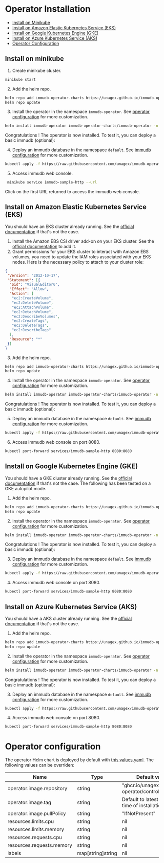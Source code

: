 # Operator Installation

- [Install on Minikube](#install-on-minikube)
- [Install on Amazon Elastic Kubernetes Service (EKS)](#install-on-amazon-elastic-kubernetes-service-eks)
- [Install on Google Kubernetes Engine (GKE)](#install-on-google-kubernetes-engine-gke)
- [Install on Azure Kubernetes Service (AKS)](#install-on-azure-kubernetes-service-aks)
- [Operator Configuration](#operator-configuration)

## Install on minikube

1. Create minikube cluster.
```bash
minikube start
```
2. Add the helm repo.
```bash
helm repo add immudb-operator-charts https://unagex.github.io/immudb-operator
helm repo update
```
3. Install the operator in the namespace `immudb-operator`. See [operator configuration](#operator-configuration) for more customization.
```bash
helm install immudb-operator immudb-operator-charts/immudb-operator -n immudb-operator --create-namespace
```
Congratulations ! The operator is now installed. To test it, you can deploy a basic immudb (optional):

4. Deploy an immudb database in the namespace `default`. See [immudb configuration](./configuration) for more customization.
```bash
kubectl apply -f https://raw.githubusercontent.com/unagex/immudb-operator/main/config/samples/v1_immudb.yaml
```
5. Access immudb web console.
```bash
 minikube service immudb-sample-http --url
```
Click on the first URL returned to access the immudb web console.

## Install on Amazon Elastic Kubernetes Service (EKS)

You should have an EKS cluster already running. See the [official documentation](https://docs.aws.amazon.com/eks/latest/userguide/create-cluster.html) if that's not the case.
1. Install the Amazon EBS CSI driver add-on on your EKS cluster. See the [official documentation](https://docs.aws.amazon.com/eks/latest/userguide/managing-ebs-csi.html) to add it.
2. Grant permissions for your EKS cluster to interact with Amazon EBS volumes, you need to update the IAM roles associated with your EKS nodes. Here is the necessary policy to attach to your cluster role:
```json
{
 "Version": "2012-10-17",
 "Statement": [{
  "Sid": "VisualEditor0",
  "Effect": "Allow",
  "Action": [
   "ec2:CreateVolume",
   "ec2:DeleteVolume",
   "ec2:AttachVolume",
   "ec2:DetachVolume",
   "ec2:DescribeVolumes",
   "ec2:CreateTags",
   "ec2:DeleteTags",
   "ec2:DescribeTags"
  ],
  "Resource": "*"
 }]
}
```
3. Add the helm repo.
```bash
helm repo add immudb-operator-charts https://unagex.github.io/immudb-operator
helm repo update
```
4. Install the operator in the namespace `immudb-operator`. See [operator configuration](#operator-configuration) for more customization.
```bash
helm install immudb-operator immudb-operator-charts/immudb-operator -n immudb-operator --create-namespace
```
Congratulations ! The operator is now installed. To test it, you can deploy a basic immudb (optional):

5. Deploy an immudb database in the namespace `default`. See [immudb configuration](./configuration) for more customization.
```bash
kubectl apply -f https://raw.githubusercontent.com/unagex/immudb-operator/main/config/samples/v1_immudb.yaml
```
6. Access immudb web console on port 8080.
```bash
kubectl port-forward services/immudb-sample-http 8080:8080
```

## Install on Google Kubernetes Engine (GKE)

You should have a GKE cluster already running. See the [official documentation](https://cloud.google.com/kubernetes-engine/docs/how-to/creating-a-zonal-cluster) if that's not the case. The following has been tested on a GKE autopilot mode.
1. Add the helm repo.
```bash
helm repo add immudb-operator-charts https://unagex.github.io/immudb-operator
helm repo update
```
2. Install the operator in the namespace `immudb-operator`. See [operator configuration](#operator-configuration) for more customization.
```bash
helm install immudb-operator immudb-operator-charts/immudb-operator -n immudb-operator --create-namespace
```
Congratulations ! The operator is now installed. To test it, you can deploy a basic immudb (optional):

3. Deploy an immudb database in the namespace `default`. See [immudb configuration](./configuration) for more customization.
```bash
kubectl apply -f https://raw.githubusercontent.com/unagex/immudb-operator/main/config/samples/v1_immudb.yaml
```
4. Access immudb web console on port 8080.
```bash
kubectl port-forward services/immudb-sample-http 8080:8080
```

## Install on Azure Kubernetes Service (AKS)
You should have a AKS cluster already running. See the [official documentation](https://learn.microsoft.com/en-us/azure/aks/learn/quick-kubernetes-deploy-portal?tabs=azure-cli) if that's not the case.
1. Add the helm repo.
```bash
helm repo add immudb-operator-charts https://unagex.github.io/immudb-operator
helm repo update
```
2. Install the operator in the namespace `immudb-operator`. See [operator configuration](#operator-configuration) for more customization.
```bash
helm install immudb-operator immudb-operator-charts/immudb-operator -n immudb-operator --create-namespace
```
Congratulations ! The operator is now installed. To test it, you can deploy a basic immudb (optional):

3. Deploy an immudb database in the namespace `default`. See [immudb configuration](./configuration) for more customization.
```bash
kubectl apply -f https://raw.githubusercontent.com/unagex/immudb-operator/main/config/samples/v1_immudb.yaml
```
4. Access immudb web console on port 8080.
```bash
kubectl port-forward services/immudb-sample-http 8080:8080
```
# Operator configuration

The operator Helm chart is deployed by default with [this values.yaml](/charts/operator/values.yaml). The following values can be overriden:

| Name | Type | Default value
| --- | --- | --- |
| operator.image.repository | string | "ghcr.io/unagex/immudb-operator/controller" |
| operator.image.tag | string | Default to latest version at time of installation. |
| operator.image.pullPolicy | string | "IfNotPresent" |
| resources.limits.cpu | string | nil |
| resources.limits.memory | string | nil |
| resources.requests.cpu | string | nil |
| resources.requests.memory | string | nil |
| labels | map[string]string | nil |
